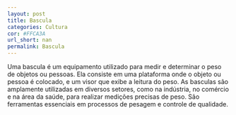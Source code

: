 ```yaml
---
layout: post
title: Bascula
categories: Cultura
cor: #FFCA3A
url_short: nan
permalink: Bascula
---
```

Uma bascula é um equipamento utilizado para medir e determinar o peso de objetos ou pessoas. Ela consiste em uma plataforma onde o objeto ou pessoa é colocado, e um visor que exibe a leitura do peso. As basculas são amplamente utilizadas em diversos setores, como na indústria, no comércio e na área da saúde, para realizar medições precisas de peso. São ferramentas essenciais em processos de pesagem e controle de qualidade.
